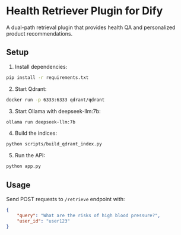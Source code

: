 # Health Retriever Plugin for Dify

A dual-path retrieval plugin that provides health QA and personalized product recommendations.

## Setup

1. Install dependencies:
```bash
pip install -r requirements.txt
```

2. Start Qdrant:
```bash
docker run -p 6333:6333 qdrant/qdrant
```

3. Start Ollama with deepseek-llm:7b:
```bash
ollama run deepseek-llm:7b
```

4. Build the indices:
```bash
python scripts/build_qdrant_index.py
```

5. Run the API:
```bash
python app.py
```

## Usage

Send POST requests to `/retrieve` endpoint with:
```json
{
    "query": "What are the risks of high blood pressure?",
    "user_id": "user123"
}
```
